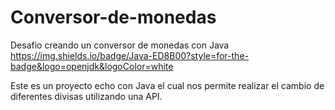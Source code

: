 # Conversor-de-monedas
Desafio creando un conversor de monedas con Java
	https://img.shields.io/badge/Java-ED8B00?style=for-the-badge&logo=openjdk&logoColor=white

Este es un proyecto echo con Java el cual nos permite realizar el cambio de diferentes divisas utilizando una API.

